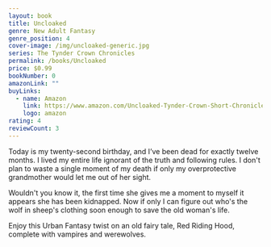 ```yaml
---
layout: book
title: Uncloaked
genre: New Adult Fantasy
genre_position: 4
cover-image: /img/uncloaked-generic.jpg
series: The Tynder Crown Chronicles
permalink: /books/Uncloaked
price: $0.99
bookNumber: 0
amazonLink: ""
buyLinks:
  - name: Amazon
    link: https://www.amazon.com/Uncloaked-Tynder-Crown-Short-Chronicles-ebook/dp/B07BWNPCK7/ref=sr_1_6?dchild=1&keywords=uncloaked&qid=1593298389&s=digital-text&sr=1-6
    logo: amazon
rating: 4
reviewCount: 3
---
```

Today is my twenty-second birthday, and I’ve been dead for exactly twelve months. I lived my entire life ignorant of the truth and following rules. I don't plan to waste a single moment of my death if only my overprotective grandmother would let me out of her sight.

Wouldn't you know it, the first time she gives me a moment to myself it appears she has been kidnapped. Now if only I can figure out who's the wolf in sheep's clothing soon enough to save the old woman's life.

Enjoy this Urban Fantasy twist on an old fairy tale, Red Riding Hood, complete with vampires and werewolves.
